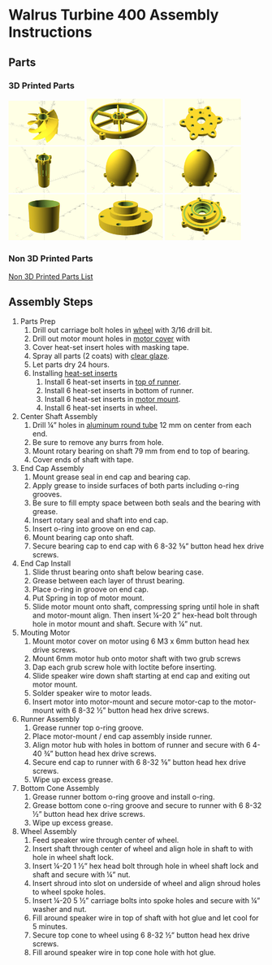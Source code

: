 # Walrus Turbine 400 Assembly Instructions

## Parts

### 3D Printed Parts
<img src="images/runner%202.png" title="Runner" width="150"> <img src="images/wheel.png" title="Wheel" width="150"> <img src="images/motor_cover.png" title="Motor Cover" width="150"> <img src="images/motor_mount.png" title="Motor Mount" width="150"> <img src="images/nose_cone_bottom.png" title="Nose Cone Bottom" width="150"> <img src="images/nose_cone_top.png" title="Nose Cone Top" width="150"> <img src="images/shroud.png" title="Shroud" width="150"> <img src="images/bearing_case_cover.png" title="Bearing Case Cover" width="150"> <img src="images/end_cap.png" title="End Cap" width="150"> 

### Non 3D Printed Parts

[Non 3D Printed Parts List](parts-list.md)

## Assembly Steps
1. Parts Prep
    1. Drill out carriage bolt holes in [wheel](images\wheel.png) with 3/16 drill bit.
    2. Drill out motor mount holes in [motor cover](images\motor_cover.png) with
    3. Cover heat-set insert holes with masking tape.
    4. Spray all parts (2 coats) with [clear glaze](images\spray.jpg).
    5. Let parts dry 24 hours.
    6. Installing [heat-set inserts](images\heat-set_inserts.png)
        1. Install 6 heat-set inserts in [top of runner](images\runner_top.png). 
        2. Install 6 heat-set inserts in bottom of runner.
        3. Install 6 heat-set inserts in [motor mount](images\motor_mount.png).
        4. Install 6 heat-set inserts in wheel.
2. Center Shaft Assembly
    1. Drill ¼” holes in [aluminum round tube](images\aluminum_round_tube.png) 12 mm on center from each end.
    2. Be sure to remove any burrs from hole.
    3. Mount rotary bearing on shaft 79 mm from end to top of bearing.
    4. Cover ends of shaft with tape.
3. End Cap Assembly
    1. Mount grease seal in end cap and bearing cap.
    2. Apply grease to inside surfaces of both parts including o-ring grooves.
    3. Be sure to fill empty space between both seals and the bearing with grease.  
    4. Insert rotary seal and shaft into end cap. 
    5. Insert o-ring into groove on end cap.
    6. Mount bearing cap onto shaft.
    7. Secure bearing cap to end cap with 6 8-32 ⅝” button head hex drive screws.
4. End Cap Install
    1. Slide thrust bearing onto shaft below bearing case.
    2. Grease between each layer of thrust bearing.
    3. Place o-ring in groove on end cap.
    4. Put Spring in top of motor mount.
    5. Slide motor mount onto shaft, compressing spring until hole in shaft and motor-mount align.  Then insert ¼-20 2” hex-head bolt through hole in motor mount and shaft.  Secure with ¼” nut.  
5. Mouting Motor
    1. Mount motor cover on motor using 6 M3 x 6mm button head hex drive screws.
    2. Mount 6mm motor hub onto motor shaft with two grub screws
    3. Dap each grub screw hole with loctite before inserting.
    4. Slide speaker wire down shaft starting at end cap and exiting out motor mount.
    5. Solder speaker wire to motor leads.
    6. Insert motor into motor-mount and secure motor-cap to the motor-mount with 6 8-32 ½” button head hex drive screws.
6. Runner Assembly
    1. Grease runner top o-ring groove.
    2. Place motor-mount / end cap assembly inside runner.
    3. Align motor hub with holes in bottom of runner and secure with 6 4-40 ¾” button head hex drive screws.
    4. Secure end cap to runner with 6 8-32 ⅝” button head hex drive screws.
    5. Wipe up excess grease.
7. Bottom Cone Assembly
    1. Grease runner bottom o-ring groove and install o-ring.
    2. Grease bottom cone o-ring groove and secure to runner with 6 8-32 ½” button head hex drive screws.
    3. Wipe up excess grease. 
8. Wheel Assembly
    1. Feed speaker wire through center of wheel.
    2. Insert shaft through center of wheel and align hole in shaft to with hole in wheel shaft lock. 
    3. Insert ¼-20 1 ½” hex head bolt through hole in wheel shaft lock and shaft and secure with ¼” nut.
    4. Insert shroud into slot on underside of wheel and align shroud holes to wheel spoke holes.
    5. Insert ¼-20 5 ½” carriage bolts into spoke holes and secure with ¼” washer and nut.
    6. Fill around speaker wire in top of shaft with hot glue and let cool for 5 minutes.
    7. Secure top cone to wheel using 6 8-32 ½” button head hex drive screws.
    8. Fill around speaker wire in top cone hole with hot glue.
